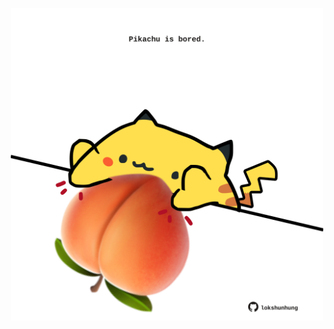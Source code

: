 <!-- built at 20/01/2024, 08:00:37 UTC -->
<p align="center">
  <img width="500" height="500" src="./ReadmeImage.svg">
</p>
